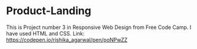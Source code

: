 # Product-Landing
This is Project number 3 in Responsive Web Design from Free Code Camp. I have used HTML and CSS.
Link: https://codepen.io/rishika_agarwal/pen/poNPwZZ
